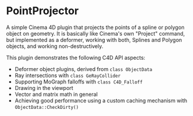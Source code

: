 # PointProjector

A simple Cinema 4D plugin that projects the points of a spline or polygon object on geometry. It is basically like Cinema's own "Project" command, but implemented as a deformer, working with both, Splines and Polygon objects, and working non-destructively.

This plugin demonstrates the following C4D API aspects:
* Deformer object plugins, derived from `class ObjectData`
* Ray intersections with `class GeRayCollider`
* Supporting MoGraph falloffs with `class C4D_Falloff`
* Drawing in the viewport
* Vector and matrix math in general
* Achieving good performance using a custom caching mechanism with `ObjectData::CheckDirty()`
